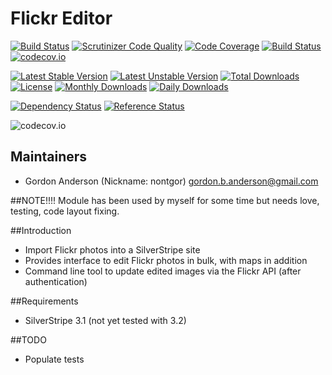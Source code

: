 # Flickr Editor
[![Build Status](https://travis-ci.org/gordonbanderson/flickr-editor.svg?branch=continuous_integration)](https://travis-ci.org/gordonbanderson/flickr-editor)
[![Scrutinizer Code Quality](https://scrutinizer-ci.com/g/gordonbanderson/flickr-editor/badges/quality-score.png?b=continuous_integration)](https://scrutinizer-ci.com/g/gordonbanderson/flickr-editor/?branch=continuous_integration)
[![Code Coverage](https://scrutinizer-ci.com/g/gordonbanderson/flickr-editor/badges/coverage.png?b=continuous_integration)](https://scrutinizer-ci.com/g/gordonbanderson/flickr-editor/?branch=continuous_integration)
[![Build Status](https://scrutinizer-ci.com/g/gordonbanderson/flickr-editor/badges/build.png?b=continuous_integration)](https://scrutinizer-ci.com/g/gordonbanderson/flickr-editor/build-status/continuous_integration)
[![codecov.io](https://codecov.io/github/gordonbanderson/flickr-editor/coverage.svg?branch=continuous_integration)](https://codecov.io/github/gordonbanderson/flickr-editor?branch=continuous_integration)

[![Latest Stable Version](https://poser.pugx.org/weboftalent/flickr/version)](https://packagist.org/packages/weboftalent/flickr)
[![Latest Unstable Version](https://poser.pugx.org/weboftalent/flickr/v/unstable)](//packagist.org/packages/weboftalent/flickr)
[![Total Downloads](https://poser.pugx.org/weboftalent/flickr/downloads)](https://packagist.org/packages/weboftalent/flickr)
[![License](https://poser.pugx.org/weboftalent/flickr/license)](https://packagist.org/packages/weboftalent/flickr)
[![Monthly Downloads](https://poser.pugx.org/weboftalent/flickr/d/monthly)](https://packagist.org/packages/weboftalent/flickr)
[![Daily Downloads](https://poser.pugx.org/weboftalent/flickr/d/daily)](https://packagist.org/packages/weboftalent/flickr)

[![Dependency Status](https://www.versioneye.com/php/weboftalent:flickr/badge.svg)](https://www.versioneye.com/php/weboftalent:flickr)
[![Reference Status](https://www.versioneye.com/php/weboftalent:flickr/reference_badge.svg?style=flat)](https://www.versioneye.com/php/weboftalent:flickr/references)

![codecov.io](https://codecov.io/github/gordonbanderson/flickr-editor/branch.svg?branch=continuous_integration)

## Maintainers

* Gordon Anderson (Nickname: nontgor)
	<gordon.b.anderson@gmail.com>

##NOTE!!!!
Module has been used by myself for some time but needs love, testing, code layout fixing.

##Introduction

* Import Flickr photos into a SilverStripe site
* Provides interface to edit Flickr photos in bulk, with maps in addition
* Command line tool to update edited images via the Flickr API (after authentication)

##Requirements
* SilverStripe 3.1 (not yet tested with 3.2)

##TODO
* Populate tests
